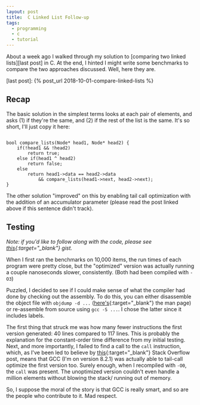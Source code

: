 ```yaml
---
layout: post
title:  C Linked List Follow-up
tags:
  - programming
  - c
  - tutorial
---
```


About a week ago I walked through my solution to [comparing two linked
lists][last post] in C. At the end, I hinted I might write some benchmarks to
compare the two approaches discussed. Well, here they are.

[last post]: {% post_url 2018-10-01-compare-linked-lists %}

<!-- MORE -->

## Recap

The basic solution in the simplest terms looks at each pair of elements, and
asks (1) if they're the same, and (2) if the rest of the list is the same. It's
so short, I'll just copy it here:

<pre><code class="c">
bool compare_lists(Node* head1, Node* head2) {
    if(!head1 && !head2)
        return true;
    else if(head1 ^ head2)
        return false;
    else
        return head1->data == head2->data
            && compare_lists(head1->next, head2->next);
}
</code></pre>

The other solution "improved" on this by enabling tail call optimization with
the addition of an accumulator parameter (please read the post linked above if
this sentence didn't track).

## Testing

*Note: if you'd like to follow along with the code, please see [this<i
class="fa fa-external-link"></i>][gist]{:target="_blank"} gist.*

When I first ran the benchmarks on 10,000 items, the run times of each program
were pretty close, but the "optimized" version was actually running a couple
nanoseconds slower, consistently. (Both had been compiled with `-O3`)

Puzzled, I decided to see if I could make sense of what the compiler had done
by checking out the assembly. To do this, you can either disassemble the object
file with `objdump -d ...` ([here's<i class="fa
fa-external-link"></i>][objdump]{:target="_blank"} the man page) or re-assemble
from source using `gcc -S ...`. I chose the latter since it includes labels.

[gist]: https://gist.github.com/wbadart/08813823beed6fb45664de8783706745
[objdump]: https://linux.die.net/man/1/objdump

The first thing that struck me was how many fewer instructions the first
version generated: 40 lines compared to 117 lines. This is probably the
explanation for the constant-order time difference from my initial testing.
Next, and more importantly, I failed to find a call to the `call` instruction,
which, as I've been led to believe by [this<i class="fa
fa-external-link"></i>][SO]{:target="_blank"} Stack Overflow post, means that
GCC (I'm on version 8.2.1) was actually able to tail-call optimize the first
version too. Surely enough, when I recompiled with `-O0`, the `call` was
present. The unoptimized version couldn't even handle a million elements
without blowing the stack/ running out of memory.

[SO]: https://stackoverflow.com/questions/490324/how-do-i-check-if-gcc-is-performing-tail-recursion-optimization#490389

So, I suppose the moral of the story is that GCC is really smart, and so are
the people who contribute to it. Mad respect.
